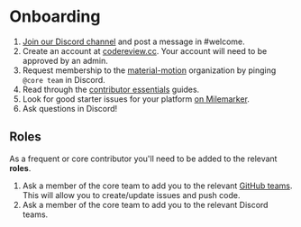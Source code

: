 # Onboarding

1. [Join our Discord channel](https://discord.gg/ZJyGXza) and post a message in #welcome.
2. Create an account at [codereview.cc](http://codereview.cc). Your account will need to be approved by an admin.
3. Request membership to the [material-motion](https://github.com/material-motion) organization by pinging `@core team` in Discord.
4. Read through the [contributor essentials](https://material-motion.gitbooks.io/material-motion-team/content/essentials/) guides.
5. Look for good starter issues for your platform [on Milemarker](https://material-motion.github.io/material-motion-milemarker/newbie.html).
6. Ask questions in Discord!

## Roles

As a frequent or core contributor you'll need to be added to the relevant **roles**.

1. Ask a member of the core team to add you to the relevant [GitHub teams](https://github.com/orgs/material-motion/teams). This will allow you to create/update issues and push code.
2. Ask a member of the core team to add you to the relevant Discord teams.
